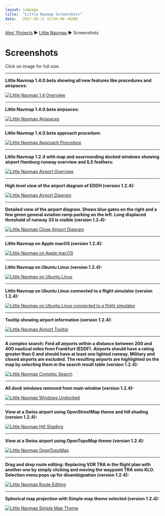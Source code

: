 ```yaml
---
layout: subpage
title:  "Little Navmap Screenshots"
date:   2017-05-11 13:04:00 +0200
---
```

[Alex’ Projects](index.html) ►  [Little Navmap](littlenavmap.html) ► Screenshots
# Screenshots

Click on image for full size.

----
**Little Navmap 1.4.0.beta showing all new features like procedures and airspaces:**

[![Little Navmap 1.4 Overview](assets/images/littlenavmapall140.jpg)](assets/images/littlenavmapall140.jpg)

----
**Little Navmap 1.4.0.beta airpsaces:**

[![Little Navmap Airspaces](assets/images/littlenavmapairspace140.jpg)](assets/images/littlenavmapairspace140.jpg)

----
**Little Navmap 1.4.0.beta approach procedure:**

[![Little Navmap Approach Procedure](assets/images/littlenavmapapproach.jpg)](assets/images/littlenavmapapproach.jpg)

----
**Little Navmap 1.2.4 with map and sourrounding docked windows showing airport Hamburg runway overview and ILS feathers:**

[![Little Navmap Airport Overview](assets/images/littlenavmap_airportoverview.jpg)](assets/images/littlenavmap_airportoverview.jpg)

----
**High level view of the airport diagram of EDDH (version 1.2.4):**

[![Little Navmap Airport Diagram](assets/images/littlenavmap_airportdiagram1.jpg)](assets/images/littlenavmap_airportdiagram1.jpg)

----
**Detailed view of the airport diagram. Shows blue gates on the right and a few green general aviation ramp parking on the left. Long displaced threshold of runway 33 is visible (version 1.2.4):**

[![Little Navmap Close Airport Diagram](assets/images/littlenavmap_airportdiagram2.jpg)](assets/images/littlenavmap_airportdiagram2.jpg)

----
**Little Navmap on Apple macOS (version 1.2.4):**

[![Little Navmap on Apple macOS](assets/images/littlenavmap_macos.jpg)](assets/images/littlenavmap_macos.jpg)

----
**Little Navmap on Ubuntu Linux (version 1.2.4):**

[![Little Navmap on Ubuntu Linux](assets/images/littlenavmap_linux.jpg)](assets/images/littlenavmap_linux.jpg)

----
**Little Navmap on Ubuntu Linux connected to a flight simulator (version 1.2.4):**

[![Little Navmap on Ubuntu Linux connected to a flight simulator](assets/images/littlenavmap_linux2.jpg)](assets/images/littlenavmap_linux2.jpg)

----
**Tooltip showing airport information (version 1.2.4):**

[![Little Navmap Airport Tooltip](assets/images/littlenavmap_tooltip.jpg)](assets/images/littlenavmap_tooltip.jpg)

----
**A complex search: Find all airports within a distance between 200 and 400 nautical miles from Frankfurt (EDDF). Airports should have a rating greater than 0 and should have at least one lighted runway. Military and closed airports are excluded. The resulting airports are highlighted on the map by selecting them in the search result table (version 1.2.4):**

[![Little Navmap Complex Search](assets/images/littlenavmap_complexsearch.jpg)](assets/images/littlenavmap_complexsearch.jpg)

----
**All dock windows removed from main window (version 1.2.4):**

[![Little Navmap Windows Undocked](assets/images/littlenavmap_undocked.jpg)](assets/images/littlenavmap_undocked.jpg)

----
**View at a Swiss airport using OpenStreetMap theme and hill shading (version 1.2.4):**

[![Little Navmap Hill Shading](assets/images/littlenavmap_osm_hillshading.jpg)](assets/images/littlenavmap_osm_hillshading.jpg)

----
**View at a Swiss airport using OpenTopoMap theme (version 1.2.4):**

[![Little Navmap OpenTopoMap](assets/images/littlenavmap_otm.jpg)](assets/images/littlenavmap_otm.jpg)

----
**Drag and drop route editing: Replacing VOR TRA in the flight plan with another one by simply clicking and moving the waypoint TRA onto KLO. Selection menu pops up for disambiguation (version 1.2.4):**

[![Little Navmap Route Editing](assets/images/littlenavmap_routeedit.jpg)](assets/images/littlenavmap_routeedit.jpg)

----
**Spherical map projection with Simple map theme selected (version 1.2.4):**

[![Little Navmap Simple Map Theme](assets/images/littlenavmap_simpletheme.jpg)](assets/images/littlenavmap_simpletheme.jpg)


